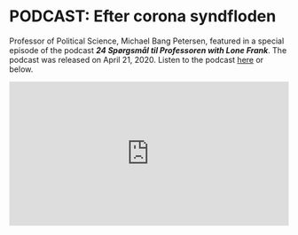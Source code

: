 # PODCAST: Efter corona syndfloden

Professor of Political Science, Michael Bang Petersen, featured in a special episode of the podcast ***24 Spørgsmål til Professoren with Lone Frank***. The podcast was released on April 21, 2020. Listen to the podcast [here](https://www.weekendavisen.dk/2020-16/24spoergsmaal/efter-corona-syndfloden) or below. 

 <iframe src="https://omny.fm/shows/24-sp-rgsm-l-professoren/ekstra-efter-corona-syndfloden/embed?style=artwork&image=0&share=0&download=0&description=0&subscribe=0&foreground=000000&background=ffffff&highlight=41a8e2" width="100%" height="260" frameborder="0" scrolling="no"></iframe>

